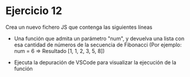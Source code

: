 # Ejercicio 12
Crea un nuevo fichero JS que contenga las siguientes líneas

- Una función que admita un parámetro "num", y devuelva una lista con esa cantidad de números de la secuencia de Fibonacci (Por ejemplo: num = 6 => Resultado [1, 1, 2, 3, 5, 8])

- Ejecuta la depuración de VSCode para visualizar la ejecución de la función
